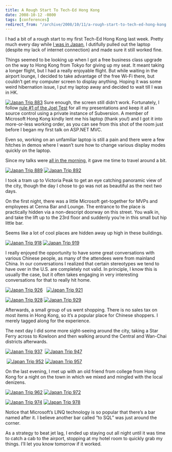 ```yaml
---
title: A Rough Start To Tech-Ed Hong Kong
date: 2008-10-12 -0800
tags: [conferences]
redirect_from: "/archive/2008/10/11/a-rough-start-to-tech-ed-hong-kong.aspx/"
---
```


I had a bit of a rough start to my first Tech-Ed Hong Kong last week.
Pretty much every day while [I was in
Japan](https://haacked.com/archive/2008/10/12/japan-trip-2008.aspx "Japan Trip 2008"),
I dutifully pulled out the laptop (despite my lack of internet
connection) and made sure it still worked fine.

Things seemed to be looking up when I got a free business class upgrade
on the way to Hong Kong from Tokyo for giving up my seat. It meant
taking a longer flight, but I had a really enjoyable flight. But while
waiting in the airport lounge, I decided to take advantage of the free
Wi-Fi there, but couldn’t get my computer screen to display anything.
Hoping it was some weird hibernation issue, I put my laptop away and
decided to wait till I was in HK.

[![Japan Trip
883](https://haacked.com/images/haacked_com/WindowsLiveWriter/ARoughStartToTechEdHongKong_12463/Japan%20Trip%20883_thumb.jpg "Japan Trip 883")](https://haacked.com/images/haacked_com/WindowsLiveWriter/ARoughStartToTechEdHongKong_12463/Japan%20Trip%20883.jpg)
Sure enough, the screen still didn’t work. Fortunately, I follow [rule
\#1 of the Joel
Test](http://www.joelonsoftware.com/articles/fog0000000043.html "The Joel Test")
for all my presentations and keep it all in source control using a
private instance of Subversion. A member of Microsoft Hong Kong kindly
lent me his laptop (thank you!) and I got it into more-or-less working
order, as you can see from this shot of the room just before I began my
first talk on ASP.NET MVC.

Even so, working on an unfamiliar laptop is still a pain and there were
a few hitches in demos where I wasn’t sure how to change various display
modes quickly on the laptop.

Since my talks were [all in the
morning](https://haacked.com/archive/2008/09/15/tech-ed-2008-hk.aspx "Speaking Schedule"),
it gave me time to travel around a bit.

[![Japan Trip
889](https://haacked.com/images/haacked_com/WindowsLiveWriter/ARoughStartToTechEdHongKong_12463/Japan%20Trip%20889_thumb.jpg "Japan Trip 889")](https://haacked.com/images/haacked_com/WindowsLiveWriter/ARoughStartToTechEdHongKong_12463/Japan%20Trip%20889.jpg)
[![Japan Trip
892](https://haacked.com/images/haacked_com/WindowsLiveWriter/ARoughStartToTechEdHongKong_12463/Japan%20Trip%20892_thumb.jpg "Japan Trip 892")](https://haacked.com/images/haacked_com/WindowsLiveWriter/ARoughStartToTechEdHongKong_12463/Japan%20Trip%20892.jpg)

I took a tram up to Victoria Peak to get an eye catching panoramic view
of the city, though the day I chose to go was not as beautiful as the
next two days.

On the first night, there was a little Microsoft get-together for MVPs
and employees at Cenna Bar and Lounge. The entrance to the place is
practically hidden via a non-descript doorway on this street. You walk
in, and take the lift up to the 23rd floor and suddenly you’re in this
small but hip little bar.

Seems like a lot of cool places are hidden away up high in these
buildings.

[![Japan Trip
918](https://haacked.com/images/haacked_com/WindowsLiveWriter/ARoughStartToTechEdHongKong_12463/Japan%20Trip%20918_thumb.jpg "Japan Trip 918")](https://haacked.com/images/haacked_com/WindowsLiveWriter/ARoughStartToTechEdHongKong_12463/Japan%20Trip%20918.jpg)
[![Japan Trip
919](https://haacked.com/images/haacked_com/WindowsLiveWriter/ARoughStartToTechEdHongKong_12463/Japan%20Trip%20919_thumb.jpg "Japan Trip 919")](https://haacked.com/images/haacked_com/WindowsLiveWriter/ARoughStartToTechEdHongKong_12463/Japan%20Trip%20919.jpg)

I really enjoyed the opportunity to have some great conversations with
various Chinese people, as many of the attendees were from mainland
China. In our conversations I realized that certain stereotypes we tend
to have over in the U.S. are completely not valid. In principle, I know
this is usually the case, but it often takes engaging in very
interesting conversations for that to really hit home.

[![Japan Trip
926](https://haacked.com/images/haacked_com/WindowsLiveWriter/ARoughStartToTechEdHongKong_12463/Japan%20Trip%20926_thumb.jpg "Japan Trip 926")](https://haacked.com/images/haacked_com/WindowsLiveWriter/ARoughStartToTechEdHongKong_12463/Japan%20Trip%20926.jpg)  
[![Japan Trip
921](https://haacked.com/images/haacked_com/WindowsLiveWriter/ARoughStartToTechEdHongKong_12463/Japan%20Trip%20921_thumb.jpg "Japan Trip 921")](https://haacked.com/images/haacked_com/WindowsLiveWriter/ARoughStartToTechEdHongKong_12463/Japan%20Trip%20921.jpg)

[![Japan Trip
928](https://haacked.com/images/haacked_com/WindowsLiveWriter/ARoughStartToTechEdHongKong_12463/Japan%20Trip%20928_thumb.jpg "Japan Trip 928")](https://haacked.com/images/haacked_com/WindowsLiveWriter/ARoughStartToTechEdHongKong_12463/Japan%20Trip%20928.jpg)
[![Japan Trip
929](https://haacked.com/images/haacked_com/WindowsLiveWriter/ARoughStartToTechEdHongKong_12463/Japan%20Trip%20929_thumb_1.jpg "Japan Trip 929")](https://haacked.com/images/haacked_com/WindowsLiveWriter/ARoughStartToTechEdHongKong_12463/Japan%20Trip%20929_1.jpg)

Afterwards, a small group of us went shopping. There is no sales tax on
most items in Hong Kong, so it’s a popular place for Chinese shoppers. I
merely tagged along for the experience.

The next day I did some more sight-seeing around the city, taking a Star
Ferry across to Kowloon and then walking around the Central and Wan-Chai
districts afterwards.

[![Japan Trip
937](https://haacked.com/images/haacked_com/WindowsLiveWriter/ARoughStartToTechEdHongKong_12463/Japan%20Trip%20937_thumb.jpg "Japan Trip 937")](https://haacked.com/images/haacked_com/WindowsLiveWriter/ARoughStartToTechEdHongKong_12463/Japan%20Trip%20937.jpg) 
[![Japan Trip
947](https://haacked.com/images/haacked_com/WindowsLiveWriter/ARoughStartToTechEdHongKong_12463/Japan%20Trip%20947_thumb.jpg "Japan Trip 947")](https://haacked.com/images/haacked_com/WindowsLiveWriter/ARoughStartToTechEdHongKong_12463/Japan%20Trip%20947.jpg)

 [![Japan Trip
952](https://haacked.com/images/haacked_com/WindowsLiveWriter/ARoughStartToTechEdHongKong_12463/Japan%20Trip%20952_thumb.jpg "Japan Trip 952")](https://haacked.com/images/haacked_com/WindowsLiveWriter/ARoughStartToTechEdHongKong_12463/Japan%20Trip%20952.jpg)
[![Japan Trip
957](https://haacked.com/images/haacked_com/WindowsLiveWriter/ARoughStartToTechEdHongKong_12463/Japan%20Trip%20957_thumb.jpg "Japan Trip 957")](https://haacked.com/images/haacked_com/WindowsLiveWriter/ARoughStartToTechEdHongKong_12463/Japan%20Trip%20957.jpg)

On the last evening, I met up with an old friend from college from Hong
Kong for a night on the town in which we mixed and mingled with the
local denizens.

[![Japan Trip
962](https://haacked.com/images/haacked_com/WindowsLiveWriter/ARoughStartToTechEdHongKong_12463/Japan%20Trip%20962_thumb.jpg "Japan Trip 962")](https://haacked.com/images/haacked_com/WindowsLiveWriter/ARoughStartToTechEdHongKong_12463/Japan%20Trip%20962.jpg)
[![Japan Trip
972](https://haacked.com/images/haacked_com/WindowsLiveWriter/ARoughStartToTechEdHongKong_12463/Japan%20Trip%20972_thumb.jpg "Japan Trip 972")](https://haacked.com/images/haacked_com/WindowsLiveWriter/ARoughStartToTechEdHongKong_12463/Japan%20Trip%20972.jpg)

[![Japan Trip
974](https://haacked.com/images/haacked_com/WindowsLiveWriter/ARoughStartToTechEdHongKong_12463/Japan%20Trip%20974_thumb.jpg "Japan Trip 974")](https://haacked.com/images/haacked_com/WindowsLiveWriter/ARoughStartToTechEdHongKong_12463/Japan%20Trip%20974.jpg)
[![Japan Trip
978](https://haacked.com/images/haacked_com/WindowsLiveWriter/ARoughStartToTechEdHongKong_12463/Japan%20Trip%20978_thumb.jpg "Japan Trip 978")](https://haacked.com/images/haacked_com/WindowsLiveWriter/ARoughStartToTechEdHongKong_12463/Japan%20Trip%20978.jpg)

Notice that Microsoft’s LINQ technology is so popular that there’s a bar
named after it. I believe another bar called “to SQL” was just around
the corner.

As a strategy to beat jet lag, I ended up staying out all night until it
was time to catch a cab to the airport, stopping at my hotel room to
quickly grab my things. I’ll let you know tomorrow if it worked.

